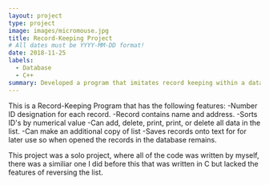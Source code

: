 ```yaml
---
layout: project
type: project
image: images/micromouse.jpg
title: Record-Keeping Project
# All dates must be YYYY-MM-DD format!
date: 2018-11-25
labels:
  - Database
  - C++
summary: Developed a program that imitates record keeping within a database.
---
```


<div class="ui small rounded images">
</div>

This is a Record-Keeping Program that has the following features:
-Number ID designation for each record.
-Record contains name and address.
-Sorts ID's by numerical value
-Can add, delete, print, print, or delete all data in the list. 
-Can make an additional copy of list
-Saves records onto text for for later use so when opened the records in the database remains.

This project was a solo project, where all of the code was written by myself, there was a similiar one I did before this that was written in C but lacked the features of reversing the list.



